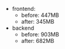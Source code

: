 
 - frontend:
    - before:  447MB 
    - after:   345MB
 - backend    
    - before: 903MB 
    - after:  682MB   


